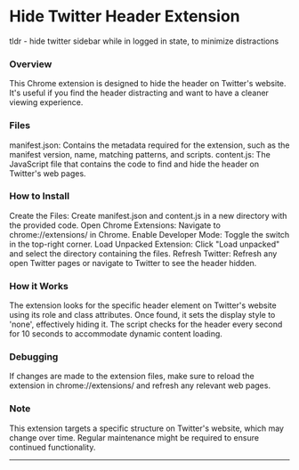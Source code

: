 # Hide Twitter Header Extension

tldr - hide twitter sidebar while in logged in state, to minimize distractions

### Overview
This Chrome extension is designed to hide the header on Twitter's website. It's useful if you find the header distracting and want to have a cleaner viewing experience.

### Files
manifest.json: Contains the metadata required for the extension, such as the manifest version, name, matching patterns, and scripts.
content.js: The JavaScript file that contains the code to find and hide the header on Twitter's web pages.

### How to Install
Create the Files: Create manifest.json and content.js in a new directory with the provided code.
Open Chrome Extensions: Navigate to chrome://extensions/ in Chrome.
Enable Developer Mode: Toggle the switch in the top-right corner.
Load Unpacked Extension: Click "Load unpacked" and select the directory containing the files.
Refresh Twitter: Refresh any open Twitter pages or navigate to Twitter to see the header hidden.

### How it Works
The extension looks for the specific header element on Twitter's website using its role and class attributes. Once found, it sets the display style to 'none', effectively hiding it. The script checks for the header every second for 10 seconds to accommodate dynamic content loading.

### Debugging
If changes are made to the extension files, make sure to reload the extension in chrome://extensions/ and refresh any relevant web pages.

### Note
This extension targets a specific structure on Twitter's website, which may change over time. Regular maintenance might be required to ensure continued functionality.

****